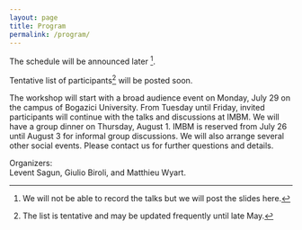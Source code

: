 ```yaml
---
layout: page
title: Program
permalink: /program/
---
```


The schedule will be announced later [^slides].

[^slides]: We will not be able to record the talks but we will post the slides here.

Tentative list of participants[^1] will be posted soon.  

[^1]: The list is tentative and may be updated frequently until late May.  

The workshop will start with a broad audience event on Monday, July 29 on the campus of Bogazici University. From Tuesday until Friday, invited participants will continue with the talks and discussions at IMBM. We will have a group dinner on Thursday, August 1. IMBM is reserved from July 26 until August 3 for informal group discussions. We will also arrange several other social events. Please contact us for further questions and details.    


Organizers:  
Levent Sagun, Giulio Biroli, and Matthieu Wyart.
